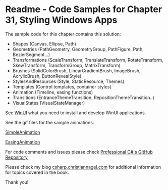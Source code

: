 # Readme - Code Samples for Chapter 31, Styling Windows Apps

The sample code for this chapter contains this solution:

* Shapes (Canvas, Ellipse, Path)
* Geometries (PathGeometry, GeometryGroup, PathFigure, Path, BezierSegment...)
* Transformations (ScaleTransform, TranslateTransform, RotateTransform, SkewTransform, TransformGroup, MatrixTransform)
* Brushes (SolidColorBrush, LinearGradientBrush, ImageBrush, AcrylicBrush, ButtonRevealStyle)
* StylesAndResources (Style, StaticResource, Themes)
* Templates (Control templates, container styles)
* Animation (Timeline, easing functions)
* Transitions (EntranceThemeTransition, RepositionThemeTransition..)
* VisualStates (VisualStateManager)

See [WinUI](../../WinUI.md)  what you need to install and develop WinUI applications.

See the gif files for the sample animations:

[SimpleAnimation](simpleanimation.gif)

[EasingAnimation](easinganimation.gif)

For code comments and issues please check [Professional C#'s GitHub Repository](https://github.com/ProfessionalCSharp/ProfessionalCSharp7)

Please check my blog [csharp.christiannagel.com](https://csharp.christiannagel.com "csharp.christiannagel.com") for additional information for topics covered in the book.

Thank you!